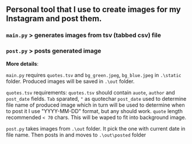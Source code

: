## Personal tool that I use to create images for my Instagram and post them.

### `main.py` > generates images from tsv (tabbed csv) file
### `post.py` > posts generated image

**More details**:

`main.py` requires `quotes.tsv` and `bg_green.jpeg`, `bg_blue.jpeg` in `.\static` folder.
Produced images will be saved in `.\out` folder.

`quotes.tsv` requirements:
`quotes.tsv` should contain `auote`, `author` and `post_date` fields. `Tab` sparated, `"` as quotechar
`post_date` used to determine file name of produced image which in turn will be used to determine when to post it
I use "YYYY-MM-DD" format, but any should work.
`quote` length recommended `< 70` chars. This will be waped to fit into background image.

`post.py` takes images from `.\out` folder. It pick the one with current date in file name. Then posts in and moves to `.\out\posted` folder